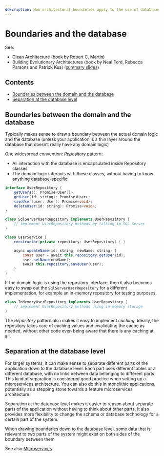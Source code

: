 ```yaml
---
description: How architectural boundaries apply to the use of databases
---
```


# Boundaries and the database

See:

-   Clean Architecture (book by Robert C. Martin)
-   Building Evolutionary Architectures (book by Neal Ford, Rebecca Parsons and Patrick Kua) ([summary slides](http://nealford.com/downloads/Evolutionary_Architecture_Keynote_by_Neal_Ford.pdf))

## Contents

-   [Boundaries between the domain and the database](#boundaries-between-the-domain-and-the-database)
-   [Separation at the database level](#separation-at-the-database-level)

## Boundaries between the domain and the database

Typically makes sense to draw a boundary between the actual domain logic and the database (unless your application is a thin layer around the database that doesn’t really have any domain logic)

One widespread convention: _Repository_ pattern:

-   All interaction with the database is encapsulated inside Repository classes
-   The domain logic interacts with these classes, without having to know anything database-specific

```java
interface UserRepository {
    getUsers(): Promise<User[]>;
    getUser(id: string): Promise<User>;
    saveUser(user: User): Promise<void>;
    deleteUser(id: string): Promise<void>;
}

class SqlServerUserRepository implements UserRepository {
    // implement UserRepository methods by talking to SQL Server
}

class UserService {
    constructor(private repository: UserRepository) { }

    async updateName(id: string, newName: string) {
        const user = await this.repository.getUser(id);
        user.setName(newName);
        await this.repository.saveUser(user);
    }
}
```

If the domain logic is using the repository interface, then it also becomes easy to swap out the `SqlServerUserRepository` for a different implementation, for example an in-memory repository for testing purposes.

```java
class InMemoryUserRepository implements UserRepository {
    // implement UserRepository methods using in-memory storage
}
```

The _Repository_ pattern also makes it easy to implement _caching_. Ideally, the repository takes care of caching values and invalidating the cache as needed, without other code even being aware that there is any caching at all.

## Separation at the database level

For larger systems, it can make sense to separate different parts of the application down to the database level. Each part uses different tables or a different database, with no links between data belonging to different parts. This kind of separation is considered good practice when setting up a microservices architecture. You can also do this in monolithic applications, potentially as a stepping stone towards a feature microservices architecture.

Separation at the database level makes it easier to reason about separate parts of the application without having to think about other parts. It also provides more flexibility to change the schema or database technology for a certain part of the system.

When drawing boundaries down to the database level, some data that is relevant to two parts of the system might exist on both sides of the boundary between them

See also [Microservices](../reference-architectures/Microservices.md)
